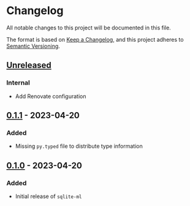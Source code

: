 # Changelog
All notable changes to this project will be documented in this file.

The format is based on [Keep a Changelog](https://keepachangelog.com/en/1.0.0/),
and this project adheres to [Semantic Versioning](https://semver.org/spec/v2.0.0.html).

## [Unreleased]
### Internal
- Add Renovate configuration

## [0.1.1] - 2023-04-20
### Added
- Missing `py.typed` file to distribute type information

## [0.1.0] - 2023-04-20
### Added
- Initial release of `sqlite-ml`

[Unreleased]: https://github.com/rclement/sqlite-ml/compare/0.1.1...HEAD
[0.1.1]: https://github.com/rclement/sqlite-ml/compare/0.1.0...0.1.1
[0.1.0]: https://github.com/rclement/sqlite-ml/releases/tag/0.1.0
